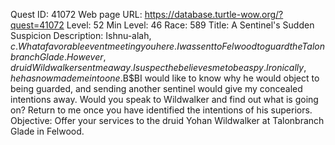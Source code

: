 Quest ID: 41072
Web page URL: https://database.turtle-wow.org/?quest=41072
Level: 52
Min Level: 46
Race: 589
Title: A Sentinel's Sudden Suspicion
Description: Ishnu-alah, $c. What a favorable event meeting you here. I was sent to Felwood to guard the Talonbranch Glade. However, druid Wildwalker sent me away. I suspect he believes me to be a spy. Ironically, he has now made me into one.$B$BI would like to know why he would object to being guarded, and sending another sentinel would give my concealed intentions away. Would you speak to Wildwalker and find out what is going on? Return to me once you have identified the intentions of his superiors.
Objective: Offer your services to the druid Yohan Wildwalker at Talonbranch Glade in Felwood.
